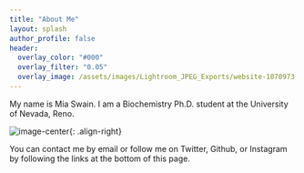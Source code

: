 ```yaml
---
title: "About Me"
layout: splash
author_profile: false
header:
  overlay_color: "#000"
  overlay_filter: "0.05"
  overlay_image: /assets/images/Lightroom_JPEG_Exports/website-1070973.jpg
---
```


My name is Mia Swain. I am a Biochemistry Ph.D. student at the University of Nevada, Reno.

![image-center](<img src="https://github.com/MiaSwain/MiaSwain.github.io/blob/master/assets/images/Mia_snail.jpg" width="50%" height="50%">){: .align-right}

You can contact me by email or follow me on Twitter, Github, or Instagram by following the links at the bottom of this page.

